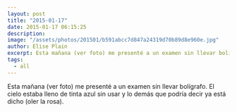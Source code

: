 ```yaml
---
layout: post
title: "2015-01-17"
date: 2015-01-17 06:15:25
description: 
image: "/assets/photos/201501/b591abcc7d847a24319d70b89d8e960e.jpg"
author: Elise Plain
excerpt: Esta mañana (ver foto) me presenté a un examen sin llevar bolígrafo. El cielo estaba lleno de tinta azul sin usar y lo demás que podría decir ya está dicho (oler la rosa).
tags: 
  - all
---
```


Esta mañana (ver foto) me presenté a un examen sin llevar bolígrafo. El cielo estaba lleno de tinta azul sin usar y lo demás que podría decir ya está dicho (oler la rosa).
<p></p>
